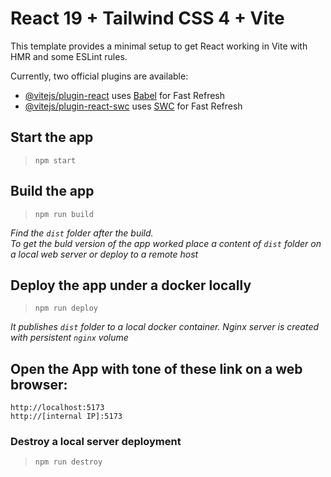 # React 19 + Tailwind CSS 4 + Vite

This template provides a minimal setup to get React working in Vite with HMR and some ESLint rules.

Currently, two official plugins are available:

- [@vitejs/plugin-react](https://github.com/vitejs/vite-plugin-react/blob/main/packages/plugin-react/README.md) uses [Babel](https://babeljs.io/) for Fast Refresh
- [@vitejs/plugin-react-swc](https://github.com/vitejs/vite-plugin-react-swc) uses [SWC](https://swc.rs/) for Fast Refresh


## Start the app

> `npm start`

## Build the app

> `npm run build`

_Find the `dist` folder after the build.    
To get the buld version of the app worked place a content of `dist` folder on a local web server or deploy to a remote host_

## Deploy the app under a docker locally

> `npm run deploy`

_It publishes `dist` folder to a local docker container. Nginx server is created with persistent `nginx` volume_

## Open the App with tone of these link on a web browser:

`http://localhost:5173`   
`http://[internal IP]:5173`

### Destroy a local server deployment

> `npm run destroy`